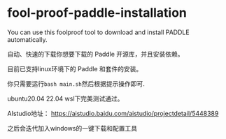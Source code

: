 # fool-proof-paddle-installation
You can use this foolproof tool to download and install PADDLE automatically.

自动、快速的下载你想要下载的 Paddle 开源库，并且安装依赖。

目前已支持linux环境下的 Paddle 和套件的安装。

你只需要运行`bash main.sh`然后根据提示操作即可.

ubuntu20.04 22.04 wsl下完美测试通过。

AIstudio地址：
https://aistudio.baidu.com/aistudio/projectdetail/5448389

之后会迭代加入windows的一键下载和配置工具
